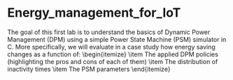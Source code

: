 # Energy_management_for_IoT
The goal of this first lab is to understand the basics of Dynamic Power Management (DPM) using a simple Power State Machine (PSM) simulator in C. More specifically, we will evaluate in a case study how energy saving changes as a function of:
\begin{itemize}
    \item The applied DPM policies (highlighting the pros and cons of each of them)
    \item The distribution of inactivity times
    \item The PSM parameters
\end{itemize}

